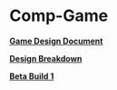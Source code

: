 # Comp-Game
**[Game Design Document](https://docs.google.com/document/d/1t19dfvHMKT6j5I5XQ6G1uD0hHxDLdw-N7gT-C9rSVjE/edit?usp=sharing)**

**[Design Breakdown](https://docs.google.com/document/d/1P3Noz2c_7lme24u2_G2sQiYIho2YRcV2VZM0R0BE8rI/edit?usp=sharing)**

**[Beta Build 1](Builds/index.html)**
